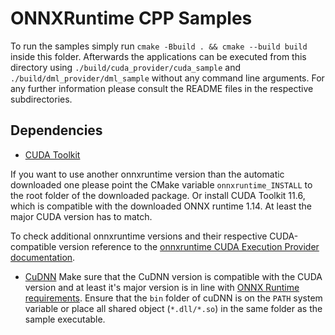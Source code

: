 # ONNXRuntime CPP Samples

To run the samples simply run `cmake -Bbuild . && cmake --build build` inside this folder.
Afterwards the applications can be executed from this directory using `./build/cuda_provider/cuda_sample` and `./build/dml_provider/dml_sample` without any command line arguments. 
For any further information please consult the README files in the respective subdirectories.


## Dependencies 

- [CUDA Toolkit](https://developer.nvidia.com/cuda-downloads)

If you want to use another onnxruntime version than the automatic downloaded one please point the CMake variable `onnxruntime_INSTALL` to the root folder of the downloaded package. Or install CUDA Toolkit 11.6, which is compatible with the downloaded ONNX runtime 1.14. At least the major CUDA version has to match.

To check additional onnxruntime versions and their respective CUDA-compatible version reference to the [onnxruntime CUDA Execution Provider documentation](https://onnxruntime.ai/docs/execution-providers/CUDA-ExecutionProvider.html#requirements). 

- [CuDNN](https://developer.nvidia.com/cudnn-downloads)
Make sure that the CuDNN version is compatible with the CUDA version and at least it's major version is in line with [ONNX Runtime requirements](https://onnxruntime.ai/docs/execution-providers/CUDA-ExecutionProvider.html#requirements). Ensure that the `bin` folder of cuDNN is on the `PATH` system variable or place all shared object (`*.dll/*.so`) in the same folder as the sample executable. 


